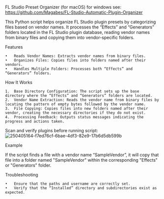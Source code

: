 FL Studio Preset Organizer (for macOS) for windows see: https://github.com/Magabes/FL-Studio-Automatic-Plugin-Organizer

This Python script helps organize FL Studio plugin presets by categorizing files based on vendor names. It processes the “Effects” and “Generators” folders located in the FL Studio plugin database, reading vendor names from binary files and copying them into vendor-specific folders.

Features

	•	Reads Vendor Names: Extracts vendor names from binary files.
	•	Organizes Files: Copies files into folders named after their vendors.
	•	Handles Multiple Folders: Processes both “Effects” and “Generators” folders.

How It Works

	1.	Base Directory Configuration: The script sets up the base directory where the “Effects” and “Generators” folders are located.
	2.	Vendor Name Extraction: Reads the vendor name from binary files by locating the pattern of empty bytes followed by the vendor name.
	3.	File Copying: Copies files into new folders named after their vendor, creating the necessary directories if they do not exist.
	4.	Processing Feedback: Outputs status messages indicating the progress and actions taken.

Scan and verify plugins before running script:
 ![250405164-f7ed76cf-6bae-4df3-82e9-17b6d5db599b](https://github.com/user-attachments/assets/ce78422f-ecde-4cd0-ba4c-65da50cb9e46)
 
Example

If the script finds a file with a vendor name “SampleVendor”, it will copy that file into a folder named "SampleVendor" within the corresponding "Effects" or "Generators" folder.

Troubleshooting

	•	Ensure that the paths and username are correctly set.
	•	Verify that the “Installed” directory and subdirectories exist as expected.
